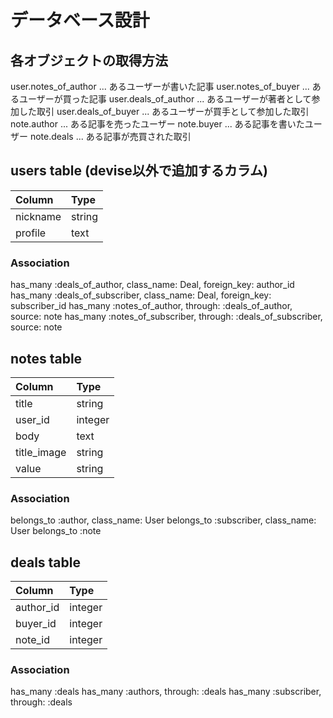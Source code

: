 # データベース設計

## 各オブジェクトの取得方法
user.notes_of_author ... あるユーザーが書いた記事
user.notes_of_buyer ... あるユーザーが買った記事
user.deals_of_author ... あるユーザーが著者として参加した取引
user.deals_of_buyer ... あるユーザーが買手として参加した取引
note.author ... ある記事を売ったユーザー
note.buyer ... ある記事を書いたユーザー
note.deals ... ある記事が売買された取引

## users table (devise以外で追加するカラム)
|Column|Type|
|:--|:--|
|nickname|string|
|profile|text|

### Association
has_many :deals_of_author, class_name: Deal, foreign_key: author_id
has_many :deals_of_subscriber, class_name: Deal, foreign_key: subscriber_id
has_many :notes_of_author, through: :deals_of_author, source: note
has_many :notes_of_subscriber, through: :deals_of_subscriber, source: note

## notes table
|Column|Type|
|:--|:--|
|title|string|
|user_id|integer|
|body|text|
|title_image|string|
|value|string|

### Association
belongs_to :author, class_name: User
belongs_to :subscriber, class_name: User
belongs_to :note

## deals table
|Column|Type|
|:--|:--|
|author_id|integer|
|buyer_id|integer|
|note_id|integer|

### Association
has_many :deals
has_many :authors, through: :deals
has_many :subscriber, through: :deals
